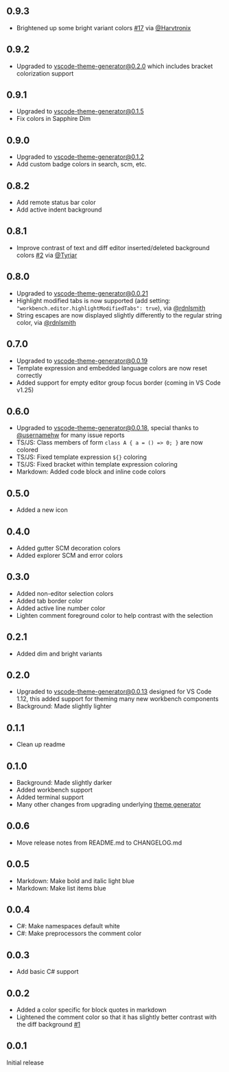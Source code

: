 ## 0.9.3

- Brightened up some bright variant colors [#17](https://github.com/Tyriar/vscode-theme-sapphire/pull/17) via [@Harvtronix](https://github.com/Harvtronix)

## 0.9.2

- Upgraded to vscode-theme-generator@0.2.0 which includes bracket colorization support

## 0.9.1

- Upgraded to vscode-theme-generator@0.1.5
- Fix colors in Sapphire Dim

## 0.9.0

- Upgraded to vscode-theme-generator@0.1.2
- Add custom badge colors in search, scm, etc.

## 0.8.2

- Add remote status bar color
- Add active indent background

## 0.8.1

- Improve contrast of text and diff editor inserted/deleted background colors [#2](https://github.com/Tyriar/vscode-theme-sapphire/issues/2) via [@Tyriar](https://github.com/Tyriar)

## 0.8.0

- Upgraded to vscode-theme-generator@0.0.21
- Highlight modified tabs is now supported (add setting: `"workbench.editor.highlightModifiedTabs": true`), via [@rdnlsmith](https://github.com/rdnlsmith)
- String escapes are now displayed slightly differently to the regular string color, via [@rdnlsmith](https://github.com/rdnlsmith)

## 0.7.0

- Upgraded to vscode-theme-generator@0.0.19
- Template expression and embedded language colors are now reset correctly
- Added support for empty editor group focus border (coming in VS Code v1.25)

## 0.6.0

- Upgraded to vscode-theme-generator@0.0.18, special thanks to [@usernamehw](https://github.com/usernamehw) for many issue reports
- TS/JS: Class members of form `class A { a = () => 0; }` are now colored
- TS/JS: Fixed template expression `${}` coloring
- TS/JS: Fixed bracket within template expression coloring
- Markdown: Added code block and inline code colors

## 0.5.0

- Added a new icon

## 0.4.0

- Added gutter SCM decoration colors
- Added explorer SCM and error colors

## 0.3.0

- Added non-editor selection colors
- Added tab border color
- Added active line number color
- Lighten comment foreground color to help contrast with the selection

## 0.2.1

- Added dim and bright variants

## 0.2.0

- Upgraded to vscode-theme-generator@0.0.13 designed for VS Code 1.12, this added support for theming many new workbench components
- Background: Made slightly lighter

## 0.1.1

- Clean up readme

## 0.1.0

- Background: Made slightly darker
- Added workbench support
- Added terminal support
- Many other changes from upgrading underlying [theme generator](https://github.com/Tyriar/vscode-theme-generator)

## 0.0.6

- Move release notes from README.md to CHANGELOG.md

## 0.0.5

- Markdown: Make bold and italic light blue
- Markdown: Make list items blue

## 0.0.4

- C#: Make namespaces default white
- C#: Make preprocessors the comment color

## 0.0.3

- Add basic C# support

## 0.0.2

- Added a color specific for block quotes in markdown
- Lightened the comment color so that it has slightly better contrast with the diff background [#1](https://github.com/Tyriar/vscode-theme-sapphire/issues/1)

## 0.0.1

Initial release
